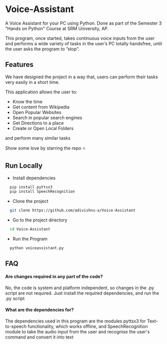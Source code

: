 
# Voice-Assistant

A Voice Assistant for your PC using Python. Done as part of the Semester 3 "Hands on Python" Course at SRM University, AP.

This program, once started, takes continuous voice inputs from the user and performs a wide variety of tasks in the user’s PC totally handsfree, until the user asks the program to ”stop”.


## Features

We have designed the project in a way that, users can perform their tasks very easily in a short time.

This application allows the user to:
- Know the time
- Get content from Wikipedia
- Open Popular Websites
- Search in popular search engines
- Get Directions to a place
- Create or Open Local Folders

and perform many similar tasks

Show some love by starring the repo ⭐
## Run Locally

- Install dependencies

```bash
  pip install pyttsx3
  pip install SpeechRecognition
```

- Clone the project

```bash
  git clone https://github.com/adivishnu-a/Voice-Assistant
```

- Go to the project directory

```bash
  cd Voice-Assistant
```

- Run the Program

```bash
  python voiceassistant.py
```

## FAQ

#### Are changes required in any part of the code?

No, the code is system and platform independent, so changes in the .py script are not required. Just install the required dependencies, and run the .py script

#### What are the dependencies for?

The dependencies used in this program are the modules pyttsx3 for Text-to-speech functionality, which works offline, and SpeechRecognition module to take the audio input from the user and recognise the user's command and convert it into text

